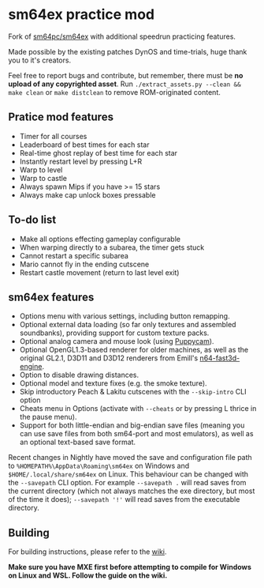 # sm64ex practice mod
Fork of [sm64pc/sm64ex](https://github.com/sm64pc/sm64ex) with additional speedrun practicing features.

Made possible by the existing patches DynOS and time-trials, huge thank you to it's creators.

Feel free to report bugs and contribute, but remember, there must be **no upload of any copyrighted asset**. 
Run `./extract_assets.py --clean && make clean` or `make distclean` to remove ROM-originated content.

## Pratice mod features
 * Timer for all courses
 * Leaderboard of best times for each star
 * Real-time ghost replay of best time for each star
 * Instantly restart level by pressing L+R
 * Warp to level
 * Warp to castle
 * Always spawn Mips if you have >= 15 stars
 * Always make cap unlock boxes pressable

## To-do list
 * Make all options effecting gameplay configurable
 * When warping directly to a subarea, the timer gets stuck
 * Cannot restart a specific subarea
 * Mario cannot fly in the ending cutscene
 * Restart castle movement (return to last level exit)

## sm64ex features
 * Options menu with various settings, including button remapping.
 * Optional external data loading (so far only textures and assembled soundbanks), providing support for custom texture packs.
 * Optional analog camera and mouse look (using [Puppycam](https://github.com/FazanaJ/puppycam)).
 * Optional OpenGL1.3-based renderer for older machines, as well as the original GL2.1, D3D11 and D3D12 renderers from Emill's [n64-fast3d-engine](https://github.com/Emill/n64-fast3d-engine/).
 * Option to disable drawing distances.
 * Optional model and texture fixes (e.g. the smoke texture).
 * Skip introductory Peach & Lakitu cutscenes with the `--skip-intro` CLI option
 * Cheats menu in Options (activate with `--cheats` or by pressing L thrice in the pause menu).
 * Support for both little-endian and big-endian save files (meaning you can use save files from both sm64-port and most emulators), as well as an optional text-based save format.

Recent changes in Nightly have moved the save and configuration file path to `%HOMEPATH%\AppData\Roaming\sm64ex` on Windows and `$HOME/.local/share/sm64ex` on Linux. This behaviour can be changed with the `--savepath` CLI option.
For example `--savepath .` will read saves from the current directory (which not always matches the exe directory, but most of the time it does);
   `--savepath '!'` will read saves from the executable directory.

## Building
For building instructions, please refer to the [wiki](https://github.com/sm64pc/sm64ex/wiki).

**Make sure you have MXE first before attempting to compile for Windows on Linux and WSL. Follow the guide on the wiki.**

